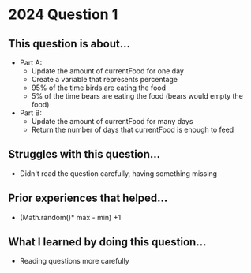 # 2024 Question 1

## This question is about...
- Part A:
  - Update the amount of currentFood for one day
  - Create a variable that represents percentage
  - 95% of the time birds are eating the food
  - 5% of the time bears are eating the food (bears would empty the food)
- Part B:
  - Update the amount of currentFood for many days
  - Return the number of days that currentFood is enough to feed

## Struggles with this question...
- Didn't read the question carefully, having something missing

## Prior experiences that helped...
- (Math.random()* max - min) +1

## What I learned by doing this question...
- Reading questions more carefully
